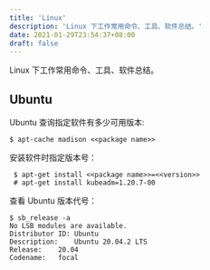 ```yaml
---
title: 'Linux'
description: 'Linux 下工作常用命令、工具、软件总结。'
date: 2021-01-29T23:54:37+08:00
draft: false
---
```


Linux 下工作常用命令、工具、软件总结。

## Ubuntu

Ubuntu 查询指定软件有多少可用版本:

```console
$ apt-cache madison <<package name>>
```

安装软件时指定版本号：

```console
 $ apt-get install <<package name>>=<<version>>
 # apt-get install kubeadm=1.20.7-00
```

查看 Ubuntu 版本代号：

```console
$ sb_release -a
No LSB modules are available.
Distributor ID:	Ubuntu
Description:	Ubuntu 20.04.2 LTS
Release:	20.04
Codename:	focal
```
